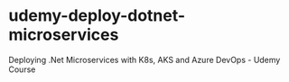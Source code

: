 # udemy-deploy-dotnet-microservices
Deploying .Net Microservices with K8s, AKS and Azure DevOps - Udemy Course
